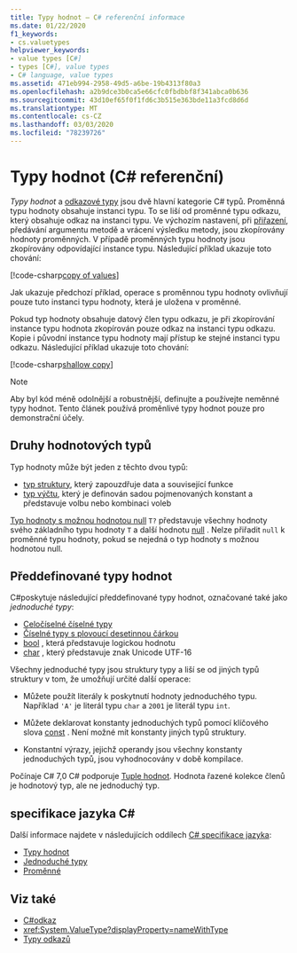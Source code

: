 ```yaml
---
title: Typy hodnot – C# referenční informace
ms.date: 01/22/2020
f1_keywords:
- cs.valuetypes
helpviewer_keywords:
- value types [C#]
- types [C#], value types
- C# language, value types
ms.assetid: 471eb994-2958-49d5-a6be-19b4313f80a3
ms.openlocfilehash: a2b9dce3b0ca5e66cfc0fbdbbf8f341abca0b636
ms.sourcegitcommit: 43d10ef65f0f1fd6c3b515e363bde11a3fcd8d6d
ms.translationtype: MT
ms.contentlocale: cs-CZ
ms.lasthandoff: 03/03/2020
ms.locfileid: "78239726"
---
```

# <a name="value-types-c-reference"></a>Typy hodnot (C# referenční)

*Typy hodnot* a [odkazové typy](../keywords/reference-types.md) jsou dvě hlavní kategorie C# typů. Proměnná typu hodnoty obsahuje instanci typu. To se liší od proměnné typu odkazu, který obsahuje odkaz na instanci typu. Ve výchozím nastavení, při [přiřazení](../operators/assignment-operator.md), předávání argumentu metodě a vrácení výsledku metody, jsou zkopírovány hodnoty proměnných. V případě proměnných typu hodnoty jsou zkopírovány odpovídající instance typu. Následující příklad ukazuje toto chování:

[!code-csharp[copy of values](~/samples/snippets/csharp/language-reference/builtin-types/ValueTypes.cs#ValueTypeCopied)]

Jak ukazuje předchozí příklad, operace s proměnnou typu hodnoty ovlivňují pouze tuto instanci typu hodnoty, která je uložena v proměnné.

Pokud typ hodnoty obsahuje datový člen typu odkazu, je při zkopírování instance typu hodnota zkopírován pouze odkaz na instanci typu odkazu. Kopie i původní instance typu hodnoty mají přístup ke stejné instanci typu odkazu. Následující příklad ukazuje toto chování:

[!code-csharp[shallow copy](~/samples/snippets/csharp/language-reference/builtin-types/ValueTypes.cs#ShallowCopy)]

> [!NOTE]
> Aby byl kód méně odolnější a robustnější, definujte a používejte neměnné typy hodnot. Tento článek používá proměnlivé typy hodnot pouze pro demonstrační účely.

## <a name="kinds-of-value-types"></a>Druhy hodnotových typů

Typ hodnoty může být jeden z těchto dvou typů:

- [typ struktury](struct.md), který zapouzdřuje data a související funkce
- [typ výčtu](enum.md), který je definován sadou pojmenovaných konstant a představuje volbu nebo kombinaci voleb

[Typ hodnoty s možnou hodnotou null](nullable-value-types.md) `T?` představuje všechny hodnoty svého základního typu hodnoty `T` a další hodnotu [null](../keywords/null.md) . Nelze přiřadit `null` k proměnné typu hodnoty, pokud se nejedná o typ hodnoty s možnou hodnotou null.

## <a name="built-in-value-types"></a>Předdefinované typy hodnot

C#poskytuje následující předdefinované typy hodnot, označované také jako *jednoduché typy*:

- [Celočíselné číselné typy](integral-numeric-types.md)
- [Číselné typy s plovoucí desetinnou čárkou](floating-point-numeric-types.md)
- [bool](bool.md) , která představuje logickou hodnotu
- [char](char.md) , který představuje znak Unicode UTF-16

Všechny jednoduché typy jsou struktury typy a liší se od jiných typů struktury v tom, že umožňují určité další operace:

- Můžete použít literály k poskytnutí hodnoty jednoduchého typu. Například `'A'` je literál typu `char` a `2001` je literál typu `int`.

- Můžete deklarovat konstanty jednoduchých typů pomocí klíčového slova [const](../keywords/const.md) . Není možné mít konstanty jiných typů struktury.

- Konstantní výrazy, jejichž operandy jsou všechny konstanty jednoduchých typů, jsou vyhodnocovány v době kompilace.

Počínaje C# 7,0 C# podporuje [Tuple hodnot](../../tuples.md). Hodnota řazené kolekce členů je hodnotový typ, ale ne jednoduchý typ.

## <a name="c-language-specification"></a>specifikace jazyka C#

Další informace najdete v následujících oddílech [ C# specifikace jazyka](~/_csharplang/spec/introduction.md):

- [Typy hodnot](~/_csharplang/spec/types.md#value-types)
- [Jednoduché typy](~/_csharplang/spec/types.md#simple-types)
- [Proměnné](~/_csharplang/spec/variables.md)

## <a name="see-also"></a>Viz také

- [C#odkaz](../index.md)
- <xref:System.ValueType?displayProperty=nameWithType>
- [Typy odkazů](../keywords/reference-types.md)
